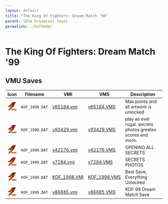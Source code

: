 ```yaml
---
layout: default
title: "The King Of Fighters: Dream Match '99"
parent: SEGA Dreamcast Saves
permalink: ./kof99dm/
---
```

# The King Of Fighters: Dream Match '99

## VMU Saves

| Icon | Filename | VMI | VMS | Description |
|------|----------|-----|-----|-------------|
| ![The King Of Fighters: Dream Match '99](../icons/KOF_1999.DAT.GIF) | `KOF_1999.DAT` | [v65184.vmi](v65184.vmi) | [v65184.VMS](v65184.VMS) | Max points and all artwork is unlocked  |
| ![The King Of Fighters: Dream Match '99](../icons/KOF_1999.DAT.GIF) | `KOF_1999.DAT` | [v93429.vmi](v93429.vmi) | [v93429.VMS](v93429.VMS) | play as evel rugal. secrets photos greates scores and more.   |
| ![The King Of Fighters: Dream Match '99](../icons/KOF_1999.DAT.GIF) | `KOF_1999.DAT` | [v42176.vmi](v42176.vmi) | [v42176.VMS](v42176.VMS) | OPENING ALL SECRETS  |
| ![The King Of Fighters: Dream Match '99](../icons/KOF_1999.DAT.GIF) | `KOF_1999.DAT` | [v7284.vmi](v7284.vmi) | [v7284.VMS](v7284.VMS) | SECRETS PHOTOS  |
| ![The King Of Fighters: Dream Match '99](../icons/KOF_1999.DAT.GIF) | `KOF_1999.DAT` | [KOF_1998.VMI](KOF_1998.VMI) | [KOF_1998.VMS](KOF_1998.VMS) | Best Save, Everything Unlocked |
| ![The King Of Fighters: Dream Match '99](../icons/KOF_1999.DAT.GIF) | `KOF_1999.DAT` | [v86685.vmi](v86685.vmi) | [v86685.VMS](v86685.VMS) | KOF 99 Dream Match Save |
